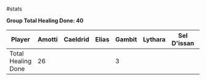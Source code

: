 #stats 

**Group Total Healing Done: 40**

| Player             | Amotti | Caeldrid | Elias | Gambit | Lythara | Sel D'issan | Wild Bill |
| ------------------ | ------ | -------- | ----- | ------ | ------- | ----------- | --------- |
| Total Healing Done | 26     |          |       | 3      |         |             | 11        |